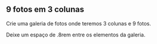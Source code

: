 ## 9 fotos em 3 colunas
Crie uma galeria de fotos onde teremos 3 colunas e 9 fotos.

Deixe um espaço de .8rem entre os elementos da galeria.

